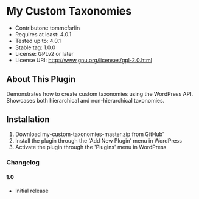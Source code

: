 # My Custom Taxonomies

* Contributors: tommcfarlin
* Requires at least: 4.0.1
* Tested up to: 4.0.1
* Stable tag: 1.0.0
* License: GPLv2 or later
* License URI: http://www.gnu.org/licenses/gpl-2.0.html

## About This Plugin

Demonstrates how to create custom taxonomies using the WordPress API. Showcases both hierarchical and non-hierarchical taxonomies.

## Installation

1. Download my-custom-taxonomies-master.zip from GitHub'
2. Install the plugin through the 'Add New Plugin' menu in WordPress
3. Activate the plugin through the 'Plugins' menu in WordPress

### Changelog

#### 1.0
* Initial release